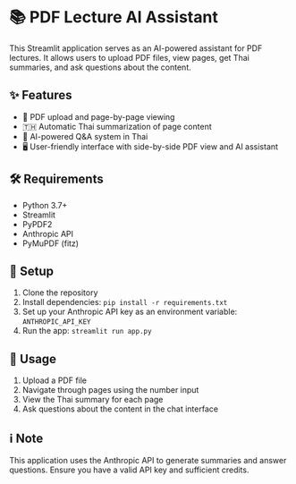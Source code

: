 # 📚 PDF Lecture AI Assistant

This Streamlit application serves as an AI-powered assistant for PDF lectures. It allows users to upload PDF files, view pages, get Thai summaries, and ask questions about the content.

## ✨ Features

- 📄 PDF upload and page-by-page viewing
- 🇹🇭 Automatic Thai summarization of page content
- 🤖 AI-powered Q&A system in Thai
- 🖥️ User-friendly interface with side-by-side PDF view and AI assistant

## 🛠️ Requirements

- Python 3.7+
- Streamlit
- PyPDF2
- Anthropic API
- PyMuPDF (fitz)

## 🚀 Setup

1. Clone the repository
2. Install dependencies: `pip install -r requirements.txt`
3. Set up your Anthropic API key as an environment variable: `ANTHROPIC_API_KEY`
4. Run the app: `streamlit run app.py`

## 📖 Usage

1. Upload a PDF file
2. Navigate through pages using the number input
3. View the Thai summary for each page
4. Ask questions about the content in the chat interface

## ℹ️ Note

This application uses the Anthropic API to generate summaries and answer questions. Ensure you have a valid API key and sufficient credits.